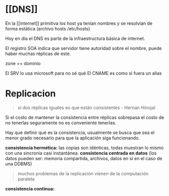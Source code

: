 # [[DNS]]
En la [[internet]] primitiva los host ya tenían nombres y se resolvían de forma estática (archivo hosts /etc/hosts)

Hoy en día el DNS es parte de la infraestructura básica de internet.

El registro SOA indica que servidor tiene autoridad sobre el nombre, puede haber muchas réplicas de este.

zone == dominio

El SRV lo usa microsoft para no sé qué
El CNAME es como si fuera un alias

# Replicacion
> si dos réplicas iguales es que están consistentes - Hernan Hinojal

Si el costo de mantener la consistencia entre réplicas sobrepasa el costo de no tenerlas seguramente no es conveniente tenerlas.

Hay que definir qué es la consistencia, usualmente se busca que sea el menor grado necesario para que la aplicación siga funcionando.

**consistencia hermética:** las copias son idénticas, todas muestran lo mismo con una sincronía casi instantánea.
**consistencia centrada en datos** (los datos pueden ser: memoria compartida, archivos, datos en sí en el caso de una DDBMS)

> muchos problemas de la replicación vienen de la computación paralela

**consistencia continua:**  